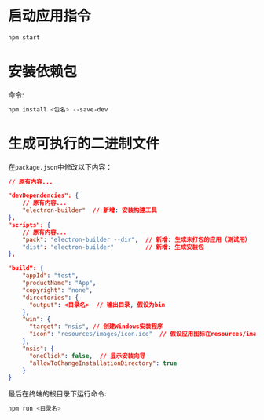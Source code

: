 # 启动应用指令
```bash
npm start
```

# 安装依赖包
命令:
```bash
npm install <包名> --save-dev
```

# 生成可执行的二进制文件
在`package.json`中修改以下内容：
```json
// 原有内容...

"devDependencies": {
    // 原有内容...
    "electron-builder"  // 新增: 安装构建工具
},
"scripts": {
    // 原有内容...
    "pack": "electron-builder --dir",  // 新增: 生成未打包的应用（测试用）
    "dist": "electron-builder"         // 新增: 生成安装包
},

"build": {
    "appId": "test",
    "productName": "App",
    "copyright": "none",
    "directories": {
      "output": <目录名>  // 输出目录, 假设为bin
    },
    "win": {
      "target": "nsis", // 创建Windows安装程序
      "icon": "resources/images/icon.ico"  // 假设应用图标在resources/images/目录下
    },
    "nsis": {
      "oneClick": false,  // 显示安装向导
      "allowToChangeInstallationDirectory": true
    }
}
```
最后在终端的根目录下运行命令: 
```bash
npm run <目录名>
```
